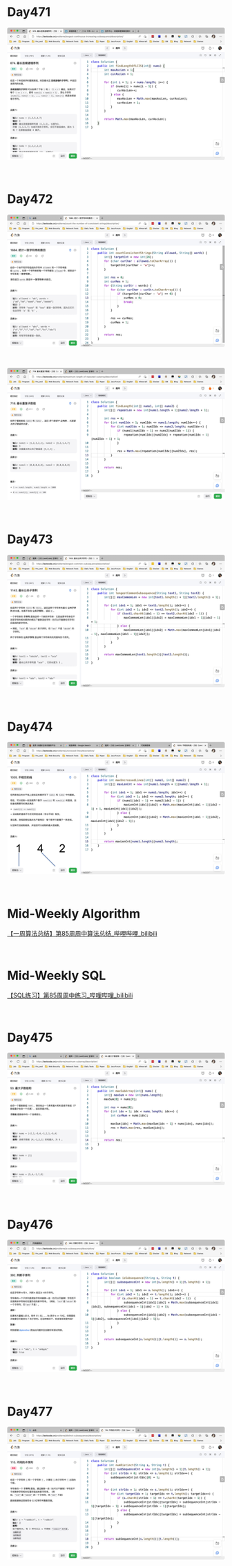 # Day471

![day471](assets/day471.png)

&nbsp;

# Day472

<img src="assets/day472-02.png" alt="day472-02" style="zoom:50%;" />

&nbsp;

![day472-01](assets/day472-01.png)

&nbsp;

# Day473

![day473](assets/day473.png)

&nbsp;

# Day474

![day474](assets/day474.png)

&nbsp;

# Mid-Weekly Algorithm

[【一周算法总结】第85周周中算法总结_哔哩哔哩_bilibili](https://www.bilibili.com/video/BV1m84y1v7nt/?vd_source=0e2e4fb78a4d00f87c3860e1ba2bc5b7)

&nbsp;

# Mid-Weekly SQL

[【SQL练习】第85周周中练习_哔哩哔哩_bilibili](https://www.bilibili.com/video/BV1Tv4y1S7RS/?spm_id_from=333.1007.top_right_bar_window_dynamic.content.click&vd_source=0e2e4fb78a4d00f87c3860e1ba2bc5b7)

&nbsp;

# Day475

![day475](assets/day475.png)

&nbsp;

# Day476

![day476](assets/day476.png)

&nbsp;

# Day477

![day477](assets/day477.png)



